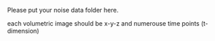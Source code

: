 Please put your noise data folder here.

each volumetric image should be x-y-z and numerouse time points (t-dimension)
